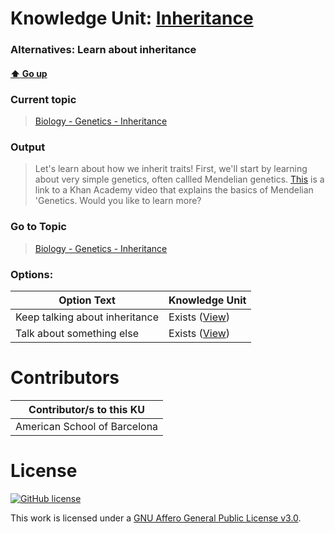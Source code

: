 # Knowledge Unit: [Inheritance](../../knowledge_units/biology-genetics-inheritance/inheritance.md)
### Alternatives:   Learn about inheritance 
#### [:arrow_up: Go up](../../topics/biology-genetics-inheritance.md)
### Current topic
> [Biology - Genetics - Inheritance](../../topics/biology-genetics-inheritance.md)
### Output
> Let&#039;s learn about how we inherit traits! First, we&#039;ll start by learning about very simple genetics, often callled Mendelian genetics. [This](https://www.khanacademy.org/test-prep/mcat/biomolecules/mendelian-genetics/v/an-introduction-to-mendelian-genetics) is a link to a Khan Academy video that explains the basics of Mendelian &#039;Genetics. Would you like to learn more?
### Go to Topic
> [Biology - Genetics - Inheritance](../../topics/biology-genetics-inheritance.md)

### Options: 

| Option Text | Knowledge Unit |
| - | - |  
| Keep talking about inheritance  |  Exists ([View](../../knowledge_units/biology-genetics-inheritance/keep-talking-about-inheritance.md))  |  
| Talk about something else  |  Exists ([View](../../knowledge_units/biology-genetics-inheritance/talk-about-something-else.md))  | 

# Contributors

| Contributor/s to this KU |
| - | 
| American School of Barcelona |

# License
[![GitHub license](https://img.shields.io/github/license/inbrainz/cerebro)](https://github.com/inbrainz/cerebro/blob/master/LICENSE)

This work is licensed under a [GNU Affero General Public License v3.0](https://www.gnu.org/licenses/agpl-3.0.txt).